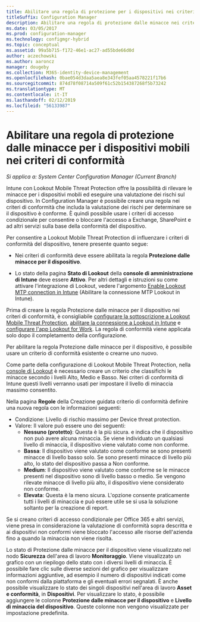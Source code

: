 ```yaml
---
title: Abilitare una regola di protezione per i dispositivi nei criteri di conformità
titleSuffix: Configuration Manager
description: Abilitare una regola di protezione dalle minacce nei criteri di conformità del dispositivo.
ms.date: 03/05/2017
ms.prod: configuration-manager
ms.technology: configmgr-hybrid
ms.topic: conceptual
ms.assetid: 99a5b715-f172-46e1-ac27-ad55bde66d0d
author: aczechowski
ms.author: aaroncz
manager: dougeby
ms.collection: M365-identity-device-management
ms.openlocfilehash: 0bae054d3daa5aea8e343fef05aa4578221f17b6
ms.sourcegitcommit: 874d78f08714a509f61c52b154387268f5b73242
ms.translationtype: MT
ms.contentlocale: it-IT
ms.lasthandoff: 02/12/2019
ms.locfileid: "56133987"
---
```

# <a name="enable-device-threat-protection-rule-in-the-compliance-policy"></a>Abilitare una regola di protezione dalle minacce per i dispositivi mobili nei criteri di conformità

*Si applica a: System Center Configuration Manager (Current Branch)*

Intune con Lookout Mobile Threat Protection offre la possibilità di rilevare le minacce per i dispositivi mobili ed eseguire una valutazione dei rischi sul dispositivo. In Configuration Manager è possibile creare una regola nei criteri di conformità che includa la valutazione dei rischi per determinare se il dispositivo è conforme. È quindi possibile usare i criteri di accesso condizionale per consentire o bloccare l'accesso a Exchange, SharePoint e ad altri servizi sulla base della conformità del dispositivo.

Per consentire a Lookout Mobile Threat Protection di influenzare i criteri di conformità del dispositivo, tenere presente quanto segue:

* Nei criteri di conformità deve essere abilitata la regola **Protezione dalle minacce per il dispositivo**.

* Lo stato della pagina **Stato di Lookout** della **console di amministrazione di Intune** deve essere **Attivo**. Per altri dettagli e istruzioni su come attivare l'integrazione di Lookout, vedere l'argomento [Enable Lookout MTP connection in Intune](enable-lookout-connection-in-intune.md) (Abilitare la connessione MTP Lookout in Intune).


Prima di creare la regola Protezione dalle minacce per il dispositivo nei criteri di conformità, è consigliabile [configurare la sottoscrizione a Lookout Mobile Threat Protection](set-up-your-subscription-with-lookout.md), [abilitare la connessione a Lookout in Intune](enable-lookout-connection-in-intune.md) e [configurare l'app Lookout for Work](configure-and-deploy-lookout-for-work-apps.md). La regola di conformità viene applicata solo dopo il completamento della configurazione.

Per abilitare la regola Protezione dalle minacce per il dispositivo, è possibile usare un criterio di conformità esistente o crearne uno nuovo.

Come parte della configurazione di Lookout Mobile Threat Protection, nella [console di Lookout](https://aad.lookout.com) è necessario creare un criterio che classifichi le minacce secondo i livelli Alto, Medio e Basso. Nei criteri di conformità di Intune questi livelli verranno usati per impostare il livello di minaccia massimo consentito.

Nella pagina **Regole** della Creazione guidata criterio di conformità definire una nuova regola con le informazioni seguenti:
  * Condizione: Livello di rischio massimo per Device threat protection.
  * Valore: Il valore può essere uno dei seguenti:
    * **Nessuno (protetto)**: Questa è la più sicura. e indica che il dispositivo non può avere alcuna minaccia. Se viene individuato un qualsiasi livello di minaccia, il dispositivo viene valutato come non conforme.
    * **Bassa**: Il dispositivo viene valutato come conforme se sono presenti minacce di livello basso solo. Se sono presenti minacce di livello più alto, lo stato del dispositivo passa a Non conforme.
    * **Medium**: Il dispositivo viene valutato come conforme se le minacce presenti nel dispositivo sono di livello basso o medio. Se vengono rilevate minacce di livello più alto, il dispositivo viene considerato non conforme.
    * **Elevata**: Questa è la meno sicura. L'opzione consente praticamente tutti i livelli di minaccia e può essere utile se si usa la soluzione soltanto per la creazione di report.

Se si creano criteri di accesso condizionale per Office 365 e altri servizi, viene presa in considerazione la valutazione di conformità sopra descritta e ai dispositivi non conformi viene bloccato l'accesso alle risorse dell'azienda fino a quando la minaccia non viene risolta.

Lo stato di Protezione dalle minacce per il dispositivo viene visualizzato nel nodo **Sicurezza** dell'area di lavoro **Monitoraggio**.
Viene visualizzato un grafico con un riepilogo dello stato con i diversi livelli di minaccia. È possibile fare clic sulle diverse sezioni del grafico per visualizzare informazioni aggiuntive, ad esempio il numero di dispositivi indicati come non conformi dalla piattaforma e gli eventuali errori segnalati.
È anche possibile visualizzare lo stato dei singoli dispositivi nell'area di lavoro **Asset e conformità**, in **Dispositivi**.  Per visualizzare lo stato, è possibile aggiungere le colonne **Protezione dalle minacce per il dispositivo** e **Livello di minaccia del dispositivo**.  Queste colonne non vengono visualizzate per impostazione predefinita.
